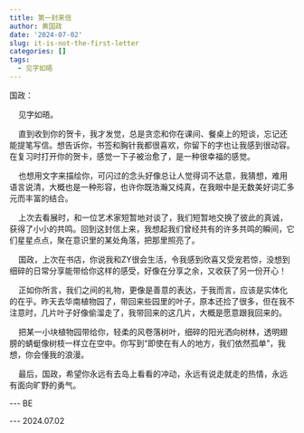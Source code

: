 ```yaml
---
title: 第一封来信
author: 黄国政
date: '2024-07-02'
slug: it-is-not-the-first-letter
categories: []
tags:
  - 见字如晤
---
```


国政：

&nbsp;&nbsp;&nbsp;&nbsp;见字如晤。

<!--more-->

&nbsp;&nbsp;&nbsp;&nbsp;直到收到你的贺卡，我才发觉，总是贪恋和你在课间、餐桌上的短谈，忘记还能提笔写信。想告诉你，书签和胸针我都很喜欢，你留下的字也让我感到很动容。在复习时打开你的贺卡，感觉一下子被治愈了，是一种很幸福的感觉。

&nbsp;&nbsp;&nbsp;&nbsp;也想用文字来描绘你，可闪过的念头好像总让人觉得词不达意，我猜想，难用语言说清，大概也是一种形容，也许你既浩瀚又纯真，在我眼中是无数美好词汇多元而丰富的结合。

&nbsp;&nbsp;&nbsp;&nbsp;上次去看展时，和一位艺术家短暂地对谈了，我们短暂地交换了彼此的真诚，获得了小小的共鸣。回到这封信上来，我想起我们曾经共有的许多共鸣的瞬间，它们星星点点，聚在意识里的某处角落，把那里照亮了。

&nbsp;&nbsp;&nbsp;&nbsp;国政，上次在书店，你说我和ZY很会生活，令我感到欣喜又受宠若惊，没想到细碎的日常分享能带给你这样的感受，好像在分享之余，又收获了另一份开心！

&nbsp;&nbsp;&nbsp;&nbsp;正如你所言，我们之间的礼物，更像是善意的表达，于我而言，应该是实体化的在乎。昨天去华南植物园了，带回来些园里的叶子，原本还捡了很多，但在我不注意时，几片叶子好像偷溜走了，我带回来的这几片，大概是愿意跟我回来的。

&nbsp;&nbsp;&nbsp;&nbsp;把某一小块植物园带给你，轻柔的风卷落树叶，细碎的阳光洒向树林，透明翅膀的蜻蜓像树枝一样立在空中。你写到“即使在有人的地方，我们依然孤单”，我想，你会懂我的浪漫。

&nbsp;&nbsp;&nbsp;&nbsp;最后，国政，希望你永远有去岛上看看的冲动，永远有说走就走的热情，永远有面向旷野的勇气。

--- BE

--- 2024.07.02